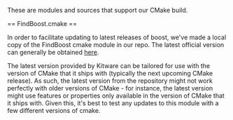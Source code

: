 
These are modules and sources that support our CMake build.

== FindBoost.cmake ==

In order to facilitate updating to latest releases of boost, we've made a local
copy of the FindBoost cmake module in our repo. The latest official version can
generally be obtained
[here](https://github.com/Kitware/CMake/blob/master/Modules/FindBoost.cmake).

The latest version provided by Kitware can be tailored for use with the
version of CMake that it ships with (typically the next upcoming CMake
release). As such, the latest version from the repository might not work
perfectly with older versions of CMake - for instance, the latest version 
might use features or properties only available in the version of CMake that 
it ships with. Given this, it's best to test any updates to this module with a few 
different versions of cmake.

